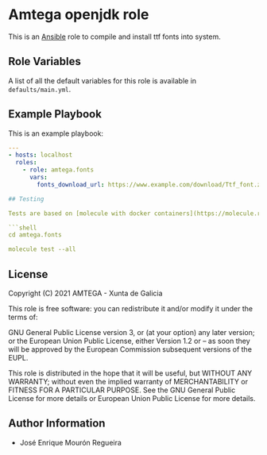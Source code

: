# Amtega openjdk role

This is an [Ansible](http://www.ansible.com) role to compile and install ttf fonts into system.

## Role Variables

A list of all the default variables for this role is available in `defaults/main.yml`.

## Example Playbook

This is an example playbook:

``` yaml
---
- hosts: localhost
  roles:  
    - role: amtega.fonts
      vars:
        fonts_download_url: https://www.example.com/download/Ttf_font.zip

## Testing

Tests are based on [molecule with docker containers](https://molecule.readthedocs.io/en/latest/installation.html).

```shell
cd amtega.fonts

molecule test --all
```

## License

Copyright (C) 2021 AMTEGA - Xunta de Galicia

This role is free software: you can redistribute it and/or modify it under the terms of:

GNU General Public License version 3, or (at your option) any later version; or the European Union Public License, either Version 1.2 or – as soon they will be approved by the European Commission ­subsequent versions of the EUPL.

This role is distributed in the hope that it will be useful, but WITHOUT ANY WARRANTY; without even the implied warranty of MERCHANTABILITY or FITNESS FOR A PARTICULAR PURPOSE.  See the GNU General Public License for more details or European Union Public License for more details.

## Author Information

- José Enrique Mourón Regueira
